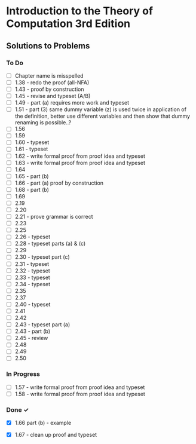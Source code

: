 # Introduction to the Theory of Computation 3rd Edition

## Solutions to Problems

### To Do

- [ ] Chapter name is misspelled
- [ ] 1.38 - redo the proof (all-NFA)
- [ ] 1.43 - proof by construction
- [ ] 1.45 - revise and typeset (A/B)
- [ ] 1.49 - part (a) requires more work and typeset
- [ ] 1.51 - part (3) same dummy variable (z) is used twice in application of the definition, better use different variables and then show that dummy renaming is possible..?
- [ ] 1.56
- [ ] 1.59
- [ ] 1.60 - typeset
- [ ] 1.61 - typeset
- [ ] 1.62 - write formal proof from proof idea and typeset
- [ ] 1.63 - write formal proof from proof idea and typeset
- [ ] 1.64
- [ ] 1.65 - part (b)
- [ ] 1.66 - part (a) proof by construction
- [ ] 1.68 - part (b)
- [ ] 1.69
- [ ] 2.19
- [ ] 2.20
- [ ] 2.21 - prove grammar is correct
- [ ] 2.23
- [ ] 2.25
- [ ] 2.26 - typeset
- [ ] 2.28 - typeset parts (a) & (c)
- [ ] 2.29
- [ ] 2.30 - typeset part (c)
- [ ] 2.31 - typeset
- [ ] 2.32 - typeset
- [ ] 2.33 - typeset
- [ ] 2.34 - typeset
- [ ] 2.35
- [ ] 2.37
- [ ] 2.40 - typeset
- [ ] 2.41
- [ ] 2.42
- [ ] 2.43 - typeset part (a)
- [ ] 2.43 - part (b)
- [ ] 2.45 - review
- [ ] 2.48
- [ ] 2.49
- [ ] 2.50

### In Progress

- [ ] 1.57 - write formal proof from proof idea and typeset
- [ ] 1.58 - write formal proof from proof idea and typeset

### Done ✓

- [x] 1.66 part (b) - example
- [x] 1.67 - clean up proof and typeset

